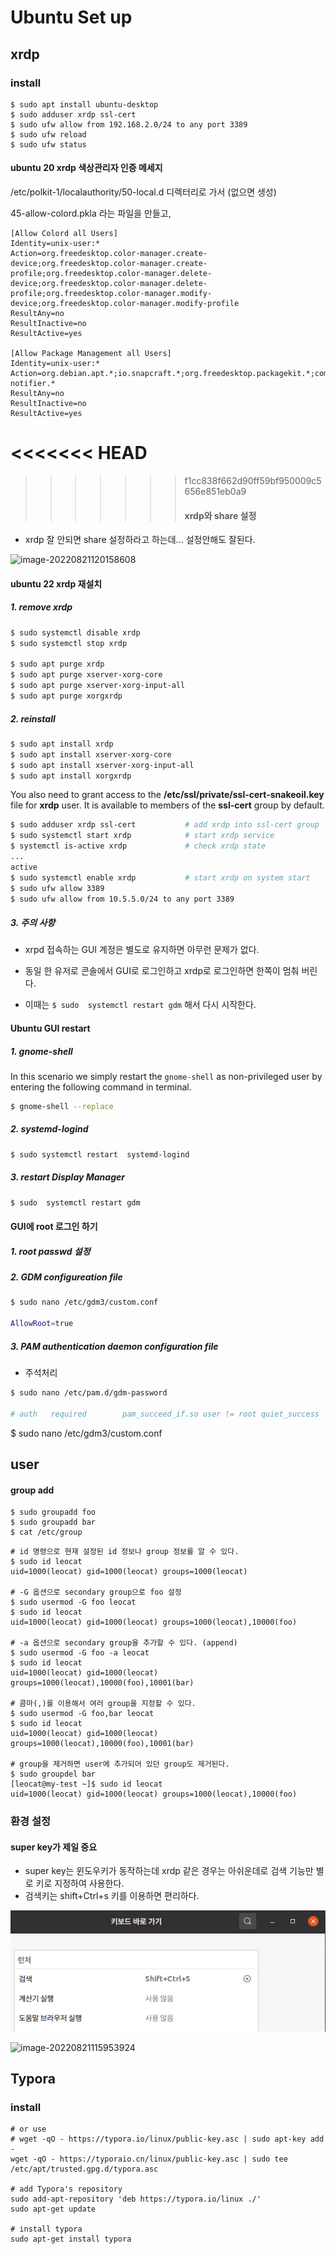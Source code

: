 # Ubuntu Set up

## xrdp

### install 

```
$ sudo apt install ubuntu-desktop
$ sudo adduser xrdp ssl-cert
$ sudo ufw allow from 192.168.2.0/24 to any port 3389
$ sudo ufw reload
$ sudo ufw status
```

#### ubuntu 20 xrdp 색상관리자 인증 메세지

/etc/polkit-1/localauthority/50-local.d 
디렉터리로 가서 (없으면 생성)

45-allow-colord.pkla 라는 파일을 만들고,

```
[Allow Colord all Users]
Identity=unix-user:*
Action=org.freedesktop.color-manager.create-device;org.freedesktop.color-manager.create-profile;org.freedesktop.color-manager.delete-device;org.freedesktop.color-manager.delete-profile;org.freedesktop.color-manager.modify-device;org.freedesktop.color-manager.modify-profile
ResultAny=no
ResultInactive=no
ResultActive=yes

[Allow Package Management all Users]
Identity=unix-user:*
Action=org.debian.apt.*;io.snapcraft.*;org.freedesktop.packagekit.*;com.ubuntu.update-notifier.*
ResultAny=no
ResultInactive=no
ResultActive=yes
```



<<<<<<< HEAD
=======




>>>>>>> f1cc838f662d90ff59bf950009c5656e851eb0a9
>>>>>>>
>>>>>>> #### xrdp와 share  설정

* xrdp 잘 안되면 share 설정하라고 하는데... 설정안해도 잘된다.

![image-20220821120158608](D:\Code\dev\ubuntu\img\image-20220821120158608.png)



#### ubuntu 22 xrdp 재설치

##### 1. remove xrdp

```sh
$ sudo systemctl disable xrdp
$ sudo systemctl stop xrdp

$ sudo apt purge xrdp
$ sudo apt purge xserver-xorg-core
$ sudo apt purge xserver-xorg-input-all
$ sudo apt purge xorgxrdp
```



##### 2. reinstall

```sh
$ sudo apt install xrdp
$ sudo apt install xserver-xorg-core
$ sudo apt install xserver-xorg-input-all
$ sudo apt install xorgxrdp
```

You also need to grant access to the **/etc/ssl/private/ssl-cert-snakeoil.key** file for **xrdp** user. It is available to members of the **ssl-cert** group by default.

```sh
$ sudo adduser xrdp ssl-cert           # add xrdp into ssl-cert group
$ sudo systemctl start xrdp            # start xrdp service
$ systemctl is-active xrdp             # check xrdp state
...
active
$ sudo systemctl enable xrdp           # start xrdp on system start
$ sudo ufw allow 3389
$ sudo ufw allow from 10.5.5.0/24 to any port 3389
```



##### 3. 주의 사항 

* xrpd 접속하는 GUI 계정은 별도로 유지하면 아무런 문제가 없다. 

* 동일 한 유저로 콘솔에서 GUI로 로그인하고 xrdp로 로그인하면  한쪽이 멈춰 버린다.
* 이때는 `$ sudo  systemctl restart gdm` 해서 다시 시작한다. 





#### Ubuntu GUI restart

##### 1. gnome-shell

In this scenario we simply restart the `gnome-shell` as non-privileged user by entering the following command in terminal.

```sh
$ gnome-shell --replace
```

##### 2. systemd-logind 

```sh
$ sudo systemctl restart  systemd-logind
```

##### 3. restart Display Manager 

```sh
$ sudo  systemctl restart gdm
```



#### GUI에 root 로그인 하기

##### 1.  root passwd 설정

##### 2.  GDM configureation file

```sh
$ sudo nano /etc/gdm3/custom.conf

AllowRoot=true
```

##### 3. PAM authentication daemon configuration file

* 주석처리 

```sh
$ sudo nano /etc/pam.d/gdm-password

# auth   required        pam_succeed_if.so user != root quiet_success
```



$ sudo nano /etc/gdm3/custom.conf





## user 

#### group add

```
$ sudo groupadd foo
$ sudo groupadd bar
$ cat /etc/group
```

```
# id 명령으로 현재 설정된 id 정보나 group 정보를 알 수 있다.
$ sudo id leocat
uid=1000(leocat) gid=1000(leocat) groups=1000(leocat)

# -G 옵션으로 secondary group으로 foo 설정
$ sudo usermod -G foo leocat
$ sudo id leocat
uid=1000(leocat) gid=1000(leocat) groups=1000(leocat),10000(foo)

# -a 옵션으로 secondary group을 추가할 수 있다. (append)
$ sudo usermod -G foo -a leocat
$ sudo id leocat
uid=1000(leocat) gid=1000(leocat) groups=1000(leocat),10000(foo),10001(bar)

# 콤마(,)를 이용해서 여러 group을 지정할 수 있다.
$ sudo usermod -G foo,bar leocat
$ sudo id leocat
uid=1000(leocat) gid=1000(leocat) groups=1000(leocat),10000(foo),10001(bar)

# group을 제거하면 user에 추가되어 있던 group도 제거된다.
$ sudo groupdel bar
[leocat@my-test ~]$ sudo id leocat
uid=1000(leocat) gid=1000(leocat) groups=1000(leocat),10000(foo)
```



### 환경 설정

#### super key가 제일 중요

* super key는 윈도우키가 동작하는데 xrdp 같은 경우는 아쉬운데로 검색 기능만 별로 키로 지정하여 사용한다.
* 검색키는  shift+Ctrl+s  키를 이용하면 편리하다.

![image-20220910113956028](img/image-20220910113956028.png)



![image-20220821115953924](D:\Code\dev\ubuntu\img\image-20220821115953924.png)



## Typora 

### install

```
# or use
# wget -qO - https://typora.io/linux/public-key.asc | sudo apt-key add -
wget -qO - https://typoraio.cn/linux/public-key.asc | sudo tee /etc/apt/trusted.gpg.d/typora.asc

# add Typora's repository
sudo add-apt-repository 'deb https://typora.io/linux ./'
sudo apt-get update

# install typora
sudo apt-get install typora
```

